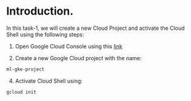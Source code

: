# Introduction.
In this task-1, we will create a new Cloud Project and activate the Cloud Shell using the following steps:

1. Open Google Cloud Console using this [link](https://console.cloud.google.com/)

3. Create a new Google Cloud project with the name: 
```bash
ml-gke-project
```
4. Activate Cloud Shell using:
```bash
gcloud init
```
